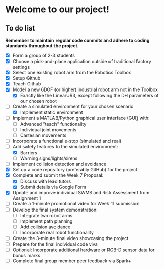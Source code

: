# Welcome to our project!

## To do list 
 **Remember to maintain regular code commits and adhere to coding standards throughout the project.**
- [x] Form a group of 2-3 students
- [x] Choose a pick-and-place application outside of traditional factory settings
- [x] Select one existing robot arm from the Robotics Toolbox
- [x] Setup Github
- [x] Teach Github
- [X] Model a new 6DOF (or higher) industrial robot arm not in the Toolbox
	- [X] Exactly like the LinearUR3, except following the DH parameters of our chosen robot
- [ ] Create a simulated environment for your chosen scenario
	- [x] Implement static environment
- [ ] Implement a MATLAB/Python graphical user interface (GUI) with:
   - [ ] Advanced "teach" functionality
   - [ ] Individual joint movements
   - [ ] Cartesian movements
- [ ] Incorporate a functional e-stop (simulated and real)
- [ ] Add safety features to the simulated environment:
   - [X] Barriers
   - [ ] Warning signs/lights/sirens
- [ ] Implement collision detection and avoidance
- [X] Set up a code repository (preferably GitHub) for the project
- [X] Complete and submit the Week 7 Proposal:
    - [X] Discuss with lead tutors
    - [X] Submit details via Google Form
- [X] Update and improve individual SWMS and Risk Assessment from Assignment 1
- [ ] Create a 1-minute promotional video for Week 11 submission
- [ ] Develop the final system demonstration:
    - [ ] Integrate two robot arms
    - [ ] Implement path planning
    - [ ] Add collision avoidance
    - [ ] Incorporate real robot functionality
- [ ] Create the 3-minute final video showcasing the project
- [ ] Prepare for the final individual code viva
- [ ] Optional: Incorporate additional hardware or RGB-D sensor data for bonus marks
- [ ] Complete final group member peer feedback via Spark+
